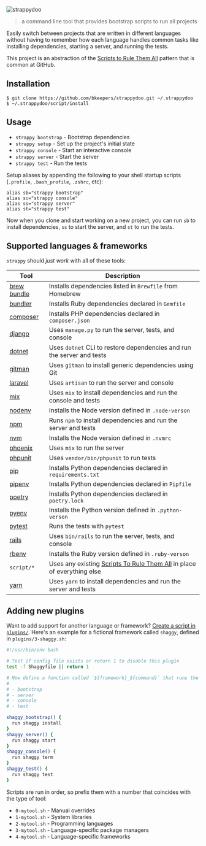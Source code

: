 ![strappydoo](https://user-images.githubusercontent.com/10660468/37246132-814011d0-2471-11e8-9d02-81d7085565af.png)

> a command line tool that provides bootstrap scripts to run all projects

Easily switch between projects that are written in different languages without having to remember how each language handles common tasks like installing dependencies, starting a server, and running the tests.

This project is an abstraction of the [Scripts to Rule Them All](https://githubengineering.com/scripts-to-rule-them-all/) pattern that is common at GitHub.

## Installation

```
$ git clone https://github.com/bkeepers/strappydoo.git ~/.strappydoo
$ ~/.strappydoo/script/install
```

## Usage

- `strappy bootstrap` - Bootstrap dependencies
- `strappy setup` - Set up the project's initial state
- `strappy console` - Start an interactive console
- `strappy server` - Start the server
- `strappy test` - Run the tests

Setup aliases by appending the following to your shell startup scripts (`.profile`, `.bash_profile`, `.zshrc`, etc):

```
alias sb="strappy bootstrap"
alias sc="strappy console"
alias ss="strappy server"
alias st="strappy test"
```

Now when you clone and start working on a new project, you can  run `sb` to install dependencies, `ss` to start the server, and `st` to run the tests.

## Supported languages & frameworks

`strappy` should _just work_ with all of these tools:

| Tool | Description |
| --- | --- |
| [brew bundle](https://github.com/Homebrew/homebrew-bundle) | Installs dependencies listed in `Brewfile` from Homebrew |
| [bundler](http://bundler.io/) | Installs Ruby dependencies declared in `Gemfile` |
| [composer](https://getcomposer.org/) | Installs PHP dependencies declared in `composer.json` |
| [django](https://www.djangoproject.com/) | Uses `manage.py` to run the server, tests, and console |
| [dotnet](https://docs.microsoft.com/en-us/dotnet/core/tools/?tabs=netcore2x) | Uses `dotnet` CLI to restore dependencies and run the server and tests |
| [gitman](https://gitman.readthedocs.io/) | Uses `gitman` to install generic dependencies using Git |
| [laravel](https://laravel.com/) | Uses `artisan` to run the server and console |
| [mix](https://hexdocs.pm/mix/Mix.html) | Uses `mix` to install dependencies and run the console and tests |
| [nodenv](https://github.com/nodenv/nodenv) | Installs the Node version defined in `.node-verson` |
| [npm](https://www.npmjs.com/) | Runs `npm` to install dependencies and run the server and tests |
| [nvm](https://github.com/creationix/nvm) | Installs the Node version defined in `.nvmrc` |
| [phoenix](http://phoenixframework.org/) | Uses `mix` to run the server |
| [phpunit](https://phpunit.de/) | Uses `vendor/bin/phpunit` to run tests |
| [pip](https://pip.pypa.io/en/stable/) | Installs Python dependencies declared in `requirements.txt` |
| [pipenv](https://docs.pipenv.org/) | Installs Python dependencies declared in `Pipfile` |
| [poetry](https://poetry.eustace.io/) | Installs Python dependencies declared in `poetry.lock` |
| [pyenv](https://github.com/pyenv/pyenv) | Installs the Python version defined in `.python-verson` |
| [pytest](https://docs.pytest.org/) | Runs the tests with `pytest` |
| [rails](http://rubyonrails.org/) | Uses `bin/rails` to run the server, tests, and console |
| [rbenv](https://github.com/rbenv/rbenv) | Installs the Ruby version defined in `.ruby-verson` |
| `script/*` | Uses any existing [Scripts To Rule Them All](https://github.com/github/scripts-to-rule-them-all) in place of everything else |
| [yarn](https://yarnpkg.com/) | Uses `yarn` to install dependencies and run the server and tests |

## Adding new plugins

Want to add support for another language or framework? [Create a script in `plugins/`](https://github.com/bkeepers/strappydoo/new/master/plugins). Here's an example for a fictional framework called `shaggy`, defined in `plugins/3-shaggy.sh`:

```sh
#!/usr/bin/env bash

# Test if config file exists or return 1 to disable this plugin
test -f Shaggyfile || return 1

# Now define a function called `${framework}_${command}` that runs the relevant command for each of:
#
# - bootstrap
# - server
# - console
# - test

shaggy_bootstrap() {
  run shaggy install
}
shaggy_server() {
  run shaggy start
}
shaggy_console() {
  run shaggy term
}
shaggy_test() {
  run shaggy test
}
```

Scripts are run in order, so prefix them with a number that coincides with the type of tool:

- `0-mytool.sh` - Manual overrides
- `1-mytool.sh` - System libraries
- `2-mytool.sh` - Programming languages
- `3-mytool.sh` - Language-specific package managers
- `4-mytool.sh` - Language-specific frameworks
